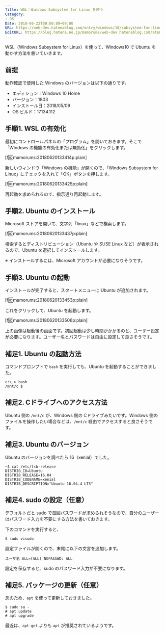 ```yaml
---
Title: WSL：Windows Subsystem for Linux を使う
Category:
- OS
Date: 2018-06-22T00:00:00+09:00
URL: https://web-dev.hatenablog.com/entry/windows/10/subsystem-for-linux/ubuntu
EditURL: https://blog.hatena.ne.jp/mamorums/web-dev.hatenablog.com/atom/entry/17391345971655889514
---
```


WSL（Windows Subsystem for Linux）を使って、Windows10 で Ubuntu を動かす方法を書いていきます。


## 前提
動作確認で使用した Windows のバージョンは以下の通りです。

- エディション：Windows 10 Home
- バージョン：1803
- インストール日：2018/05/09
- OS ビルド：17134.112


## 手順1. WSL の有効化
最初にコントロールパネルの「プログラム」を開いておきます。そこで「Windows の機能の有効化または無効化」をクリックします。

[f:id:mamorums:20180620133414p:plain]

新しいウィンドウ「Windows の機能」が開くので、「Windows Subsystem for Linux」にチェックを入れて「OK」ボタンを押します。

[f:id:mamorums:20180620133425p:plain]

再起動を求められるので、指示通り再起動します。


## 手順2. Ubuntu のインストール
Microsoft ストアを開いて、文字列「linux」などで検索します。

[f:id:mamorums:20180620133437p:plain]

検索するとディストリビューション（Ubuntu や SUSE Linux など）が表示されるので、Ubuntu を選択してインストールします。

※ インストールするには、Microsoft アカウントが必要になりそうです。


## 手順3. Ubuntu の起動
インストールが完了すると、スタートメニューに Ubuntu が追加されます。

[f:id:mamorums:20180620133453p:plain]

これをクリックして、Ubuntu を起動します。

[f:id:mamorums:20180620133506p:plain]

上の画像は起動後の画面です。初回起動は少し時間がかかるのと、ユーザー設定が必要になります。ユーザー名とパスワードは自由に設定して良さそうです。


## 補足1. Ubuntu の起動方法
コマンドプロンプトで `bash` を実行しても、Ubuntu を起動することができました。

```
c:\ > bash
/mnt/c $
```

## 補足2. Cドライブへのアクセス方法
Ubuntu 側の `/mnt/c` が、Windows 側の Cドライブみたいです。Windows 側のファイルを操作したい場合などは、`/mnt/c` 経由でアクセスすると良さそうです。


## 補足3. Ubuntu のバージョン
Ubuntu のバージョンを調べたら 16（xenial）でした。

```
~$ cat /etc/lsb-release
DISTRIB_ID=Ubuntu
DISTRIB_RELEASE=16.04
DISTRIB_CODENAME=xenial
DISTRIB_DESCRIPTION="Ubuntu 16.04.4 LTS"
```


## 補足4. sudo の設定（任意）
デフォルトだと sudo で毎回パスワードが求められそうなので、自分のユーザーはパスワード入力を不要にする方法を書いておきます。

下のコマンドを実行すると、

```
$ sudo visudo
```

設定ファイルが開くので、末尾に以下の文言を追加します。

```
ユーザ名 ALL=(ALL) NOPASSWD: ALL
```

設定を保存すると、sudo のパスワード入力が不要になります。


## 補足5. パッケージの更新（任意）
念のため、`apt` を使って更新しておきました。

```
$ sudo su -
# apt update
# apt upgrade
```

最近は、`apt-get` よりも `apt` が推奨されているようです。
